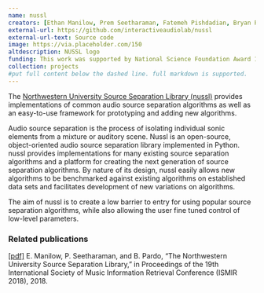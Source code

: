 ```yaml
---
name: nussl
creators: [Ethan Manilow, Prem Seetharaman, Fatemeh Pishdadian, Bryan Pardo]
external-url: https://github.com/interactiveaudiolab/nussl
external-url-text: Source code
image: https://via.placeholder.com/150
altdescription: NUSSL logo
funding: This work was supported by National Science Foundation Award 1420971
collection: projects
#put full content below the dashed line. full markdown is supported.
---
```

The [Northwestern University Source Separation Library (nussl)](https://github.com/interactiveaudiolab/nussl) provides implementations of common audio source separation algorithms as well as an easy-to-use framework for prototyping and adding new algorithms. 

Audio source separation is the process of isolating individual sonic elements from a mixture or auditory scene. Nussl is an open-source, object-oriented audio source separation library implemented in Python. nussl provides implementations for many existing source separation algorithms and a platform for creating the next generation of source separation algorithms. By nature of its design, nussl easily allows new algorithms to be benchmarked against existing algorithms on established data sets and facilitates development of new variations on algorithms. 

The aim of nussl is to create a low barrier to entry for using popular source separation algorithms, while also allowing the user fine tuned control of low-level parameters.

### Related publications

[[pdf]](/assets/papers/manilow_seetharaman_ismir18.pdf) E. Manilow, P. Seetharaman, and B. Pardo, “The Northwestern University Source Separation Library,” in Proceedings of the 19th International Society of Music Information Retrieval Conference (ISMIR 2018), 2018.